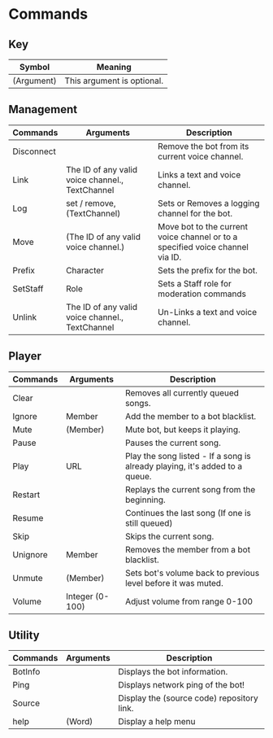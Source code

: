 # Commands

## Key
| Symbol     | Meaning                    |
| ---------- | -------------------------- |
| (Argument) | This argument is optional. |

## Management
| Commands   | Arguments                                       | Description                                                                   |
| ---------- | ----------------------------------------------- | ----------------------------------------------------------------------------- |
| Disconnect | <none>                                          | Remove the bot from its current voice channel.                                |
| Link       | The ID of any valid voice channel., TextChannel | Links a text and voice channel.                                               |
| Log        | set / remove, (TextChannel)                     | Sets or Removes a logging channel for the bot.                                |
| Move       | (The ID of any valid voice channel.)            | Move bot to the current voice channel or to a specified voice channel via ID. |
| Prefix     | Character                                       | Sets the prefix for the bot.                                                  |
| SetStaff   | Role                                            | Sets a Staff role for moderation commands                                     |
| Unlink     | The ID of any valid voice channel., TextChannel | Un-Links a text and voice channel.                                            |

## Player
| Commands | Arguments       | Description                                                                 |
| -------- | --------------- | --------------------------------------------------------------------------- |
| Clear    | <none>          | Removes all currently queued songs.                                         |
| Ignore   | Member          | Add the member to a bot blacklist.                                          |
| Mute     | (Member)        | Mute bot, but keeps it playing.                                             |
| Pause    | <none>          | Pauses the current song.                                                    |
| Play     | URL             | Play the song listed - If a song is already playing, it's added to a queue. |
| Restart  | <none>          | Replays the current song from the beginning.                                |
| Resume   | <none>          | Continues the last song (If one is still queued)                            |
| Skip     | <none>          | Skips the current song.                                                     |
| Unignore | Member          | Removes the member from a bot blacklist.                                    |
| Unmute   | (Member)        | Sets bot's volume back to previous level before it was muted.               |
| Volume   | Integer (0-100) | Adjust volume from range 0-100                                              |

## Utility
| Commands | Arguments | Description                                |
| -------- | --------- | ------------------------------------------ |
| BotInfo  | <none>    | Displays the bot information.              |
| Ping     | <none>    | Displays network ping of the bot!          |
| Source   | <none>    | Display the (source code) repository link. |
| help     | (Word)    | Display a help menu                        |

